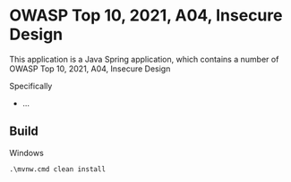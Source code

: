 # OWASP Top 10, 2021, A04, Insecure Design

This application is a Java Spring application, which contains a number of
OWASP Top 10, 2021, A04, Insecure Design

Specifically
* ...

## Build

Windows
```
.\mvnw.cmd clean install
```